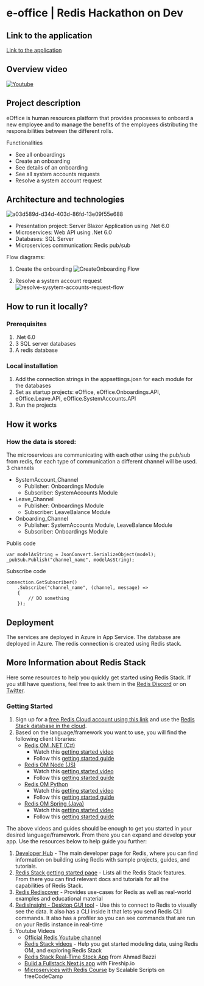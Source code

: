 # e-office | Redis Hackathon on Dev

## Link to the application
[Link to the application](https://eofficeapp.azurewebsites.net/)

## Overview video 
[![Youtube](https://user-images.githubusercontent.com/17809789/187280074-fcc3ca59-bddc-435d-8137-a6b47761e516.png)](https://www.youtube.com/watch?v=ornpa9Fs8YU)

## Project description
eOffice is human resources platform that provides processes to onboard a new employee and to manage the benefits of the employees distributing the responsibilities between the different rolls.

Functionalities
* See all onboardings
* Create an onboarding
* See details of an onboarding
* See all system accounts requests
* Resolve a system account request

## Architecture and technologies
![a03d589d-d34d-403d-86fd-13e09f55e688](https://user-images.githubusercontent.com/17809789/187278724-3882c61c-9997-4c1c-bb58-1d3e054a28cc.png)

* Presentation project: Server Blazor Application using .Net 6.0
* Microservices: Web API using .Net 6.0
* Databases: SQL Server 
* Microservices communication: Redis pub/sub

Flow diagrams: 
1. Create the onboarding
![CreateOnboarding Flow](https://user-images.githubusercontent.com/17809789/187279055-87c56b43-0cde-4bdc-be9a-8d1d3d74ff3d.png)

3. Resolve a system account request
![resolve-sysytem-accounts-request-flow](https://user-images.githubusercontent.com/17809789/187279074-4f186016-9504-4c3d-9b8b-8172bbda0e76.png)

## How to run it locally?
### Prerequisites
1. .Net 6.0
2. 3 SQL server databases
3. A redis database

### Local installation
1. Add the connection strings in the appsettings.josn for each module for the databases
2. Set as startup projects: eOffice, eOffice.Onboardings.API, eOffice.Leave.API, eOffice.SystemAccounts.API
3. Run the projects

## How it works

### How the data is stored:

The microservices are communicating with each other using the pub/sub from redis, for each type of communication a different channel will be used.
3 channels
* SystemAccount_Channel 
    * Publisher: Onboardings Module
    * Subscriber:  SystemAccounts Module
* Leave_Channel
    * Publisher: Onboardings Module
    * Subscriber: LeaveBalance Module
* Onboarding_Channel
    * Publisher: SystemAccounts Module, LeaveBalance Module
    * Subscriber: Onboardings Module

Publis code

```
var modelAsString = JsonConvert.SerializeObject(model);
_pubSub.Publish("channel_name", modelAsString);
```

Subscribe code

```
connection.GetSubscriber()
    .Subscribe("channel_name", (channel, message) =>
    {
        // DO something
    });
```

## Deployment
The services are deployed in Azure in App Service.
The database are deployed in Azure.
The redis connection is created using Redis stack.


## More Information about Redis Stack

Here some resources to help you quickly get started using Redis Stack. If you still have questions, feel free to ask them in the [Redis Discord](https://discord.gg/redis) or on [Twitter](https://twitter.com/redisinc).

### Getting Started

1. Sign up for a [free Redis Cloud account using this link](https://redis.info/try-free-dev-to) and use the [Redis Stack database in the cloud](https://developer.redis.com/create/rediscloud).
1. Based on the language/framework you want to use, you will find the following client libraries:
    - [Redis OM .NET (C#)](https://github.com/redis/redis-om-dotnet)
        - Watch this [getting started video](https://www.youtube.com/watch?v=ZHPXKrJCYNA)
        - Follow this [getting started guide](https://redis.io/docs/stack/get-started/tutorials/stack-dotnet/)
    - [Redis OM Node (JS)](https://github.com/redis/redis-om-node)
        - Watch this [getting started video](https://www.youtube.com/watch?v=KUfufrwpBkM)
        - Follow this [getting started guide](https://redis.io/docs/stack/get-started/tutorials/stack-node/)
    - [Redis OM Python](https://github.com/redis/redis-om-python)
        - Watch this [getting started video](https://www.youtube.com/watch?v=PPT1FElAS84)
        - Follow this [getting started guide](https://redis.io/docs/stack/get-started/tutorials/stack-python/)
    - [Redis OM Spring (Java)](https://github.com/redis/redis-om-spring)
        - Watch this [getting started video](https://www.youtube.com/watch?v=YhQX8pHy3hk)
        - Follow this [getting started guide](https://redis.io/docs/stack/get-started/tutorials/stack-spring/)

The above videos and guides should be enough to get you started in your desired language/framework. From there you can expand and develop your app. Use the resources below to help guide you further:

1. [Developer Hub](https://redis.info/devhub) - The main developer page for Redis, where you can find information on building using Redis with sample projects, guides, and tutorials.
1. [Redis Stack getting started page](https://redis.io/docs/stack/) - Lists all the Redis Stack features. From there you can find relevant docs and tutorials for all the capabilities of Redis Stack.
1. [Redis Rediscover](https://redis.com/rediscover/) - Provides use-cases for Redis as well as real-world examples and educational material
1. [RedisInsight - Desktop GUI tool](https://redis.info/redisinsight) - Use this to connect to Redis to visually see the data. It also has a CLI inside it that lets you send Redis CLI commands. It also has a profiler so you can see commands that are run on your Redis instance in real-time
1. Youtube Videos
    - [Official Redis Youtube channel](https://redis.info/youtube)
    - [Redis Stack videos](https://www.youtube.com/watch?v=LaiQFZ5bXaM&list=PL83Wfqi-zYZFIQyTMUU6X7rPW2kVV-Ppb) - Help you get started modeling data, using Redis OM, and exploring Redis Stack
    - [Redis Stack Real-Time Stock App](https://www.youtube.com/watch?v=mUNFvyrsl8Q) from Ahmad Bazzi
    - [Build a Fullstack Next.js app](https://www.youtube.com/watch?v=DOIWQddRD5M) with Fireship.io
    - [Microservices with Redis Course](https://www.youtube.com/watch?v=Cy9fAvsXGZA) by Scalable Scripts on freeCodeCamp
